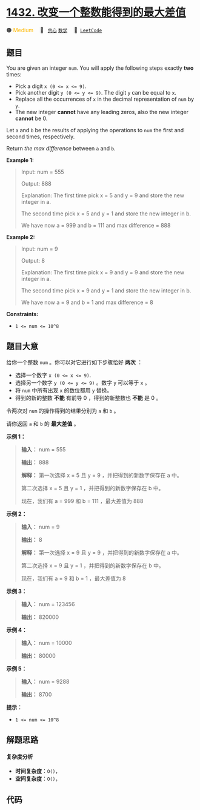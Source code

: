 # [1432. 改变一个整数能得到的最大差值](https://leetcode.com/problems/max-difference-you-can-get-from-changing-an-integer)

🟠 <font color=#ffb800>Medium</font>&emsp; 🔖&ensp; [`贪心`](/tag/greedy.md) [`数学`](/tag/math.md)&emsp; 🔗&ensp;[`LeetCode`](https://leetcode.com/problems/max-difference-you-can-get-from-changing-an-integer)

## 题目

You are given an integer `num`. You will apply the following steps exactly
**two** times:

  * Pick a digit `x (0 <= x <= 9)`.
  * Pick another digit `y (0 <= y <= 9)`. The digit `y` can be equal to `x`.
  * Replace all the occurrences of `x` in the decimal representation of `num` by `y`.
  * The new integer **cannot** have any leading zeros, also the new integer **cannot** be 0.

Let `a` and `b` be the results of applying the operations to `num` the first
and second times, respectively.

Return _the max difference_ between `a` and `b`.



**Example 1:**

> Input: num = 555
> 
> Output: 888
> 
> Explanation: The first time pick x = 5 and y = 9 and store the new integer in a.
> 
> The second time pick x = 5 and y = 1 and store the new integer in b.
> 
> We have now a = 999 and b = 111 and max difference = 888

**Example 2:**

> Input: num = 9
> 
> Output: 8
> 
> Explanation: The first time pick x = 9 and y = 9 and store the new integer in a.
> 
> The second time pick x = 9 and y = 1 and store the new integer in b.
> 
> We have now a = 9 and b = 1 and max difference = 8

**Constraints:**

  * `1 <= num <= 10^8`


## 题目大意

给你一个整数 `num` 。你可以对它进行如下步骤恰好 **两次**  ：

  * 选择一个数字 `x (0 <= x <= 9)`.
  * 选择另一个数字 `y (0 <= y <= 9)` 。数字 `y` 可以等于 `x` 。
  * 将 `num` 中所有出现 `x` 的数位都用 `y` 替换。
  * 得到的新的整数 **不能**  有前导 0 ，得到的新整数也 **不能**  是 0 。

令两次对 `num` 的操作得到的结果分别为 `a` 和 `b` 。

请你返回 `a` 和 `b` 的 **最大差值** 。



**示例 1：**

> 
> 
> 
> 
> 
> **输入：** num = 555
> 
> **输出：** 888
> 
> **解释：** 第一次选择 x = 5 且 y = 9 ，并把得到的新数字保存在 a 中。
> 
> 第二次选择 x = 5 且 y = 1 ，并把得到的新数字保存在 b 中。
> 
> 现在，我们有 a = 999 和 b = 111 ，最大差值为 888
> 
> 

**示例 2：**

> 
> 
> 
> 
> 
> **输入：** num = 9
> 
> **输出：** 8
> 
> **解释：** 第一次选择 x = 9 且 y = 9 ，并把得到的新数字保存在 a 中。
> 
> 第二次选择 x = 9 且 y = 1 ，并把得到的新数字保存在 b 中。
> 
> 现在，我们有 a = 9 和 b = 1 ，最大差值为 8
> 
> 

**示例 3：**

> 
> 
> 
> 
> 
> **输入：** num = 123456
> 
> **输出：** 820000
> 
> 

**示例 4：**

> 
> 
> 
> 
> 
> **输入：** num = 10000
> 
> **输出：** 80000
> 
> 

**示例 5：**

> 
> 
> 
> 
> 
> **输入：** num = 9288
> 
> **输出：** 8700
> 
> 



**提示：**

  * `1 <= num <= 10^8`


## 解题思路

#### 复杂度分析

- **时间复杂度**：`O()`，
- **空间复杂度**：`O()`，

## 代码

```javascript

```